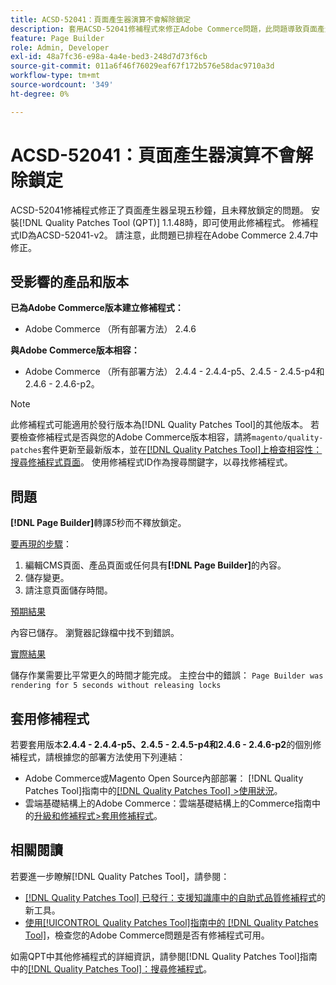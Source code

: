 ```yaml
---
title: ACSD-52041：頁面產生器演算不會解除鎖定
description: 套用ACSD-52041修補程式來修正Adobe Commerce問題，此問題導致頁面產生器呈現五秒鐘，且未釋放鎖定。
feature: Page Builder
role: Admin, Developer
exl-id: 48a7fc36-e98a-4a4e-bed3-248d7d73f6cb
source-git-commit: 011a6f46f76029eaf67f172b576e58dac9710a3d
workflow-type: tm+mt
source-wordcount: '349'
ht-degree: 0%

---
```


# ACSD-52041：頁面產生器演算不會解除鎖定

ACSD-52041修補程式修正了頁面產生器呈現五秒鐘，且未釋放鎖定的問題。 安裝[!DNL Quality Patches Tool (QPT)] 1.1.48時，即可使用此修補程式。 修補程式ID為ACSD-52041-v2。 請注意，此問題已排程在Adobe Commerce 2.4.7中修正。

## 受影響的產品和版本

**已為Adobe Commerce版本建立修補程式：**

* Adobe Commerce （所有部署方法） 2.4.6

**與Adobe Commerce版本相容：**

* Adobe Commerce （所有部署方法） 2.4.4 - 2.4.4-p5、2.4.5 - 2.4.5-p4和2.4.6 - 2.4.6-p2。



>[!NOTE]
>
>此修補程式可能適用於發行版本為[!DNL Quality Patches Tool]的其他版本。 若要檢查修補程式是否與您的Adobe Commerce版本相容，請將`magento/quality-patches`套件更新至最新版本，並在[[!DNL Quality Patches Tool]上檢查相容性：搜尋修補程式頁面](https://experienceleague.adobe.com/tools/commerce-quality-patches/index.html)。 使用修補程式ID作為搜尋關鍵字，以尋找修補程式。


## 問題

**[!DNL Page Builder]**&#x200B;轉譯&#x200B;*5*&#x200B;秒而不釋放鎖定。

<u>要再現的步驟</u>：

1. 編輯CMS頁面、產品頁面或任何具有&#x200B;**[!DNL Page Builder]**&#x200B;的內容。
1. 儲存變更。
1. 請注意頁面儲存時間。

<u>預期結果</u>

內容已儲存。 瀏覽器記錄檔中找不到錯誤。

<u>實際結果</u>

儲存作業需要比平常更久的時間才能完成。
主控台中的錯誤： ``Page Builder was rendering for 5 seconds without releasing locks``

## 套用修補程式

若要套用版本&#x200B;**2.4.4 - 2.4.4-p5、2.4.5 - 2.4.5-p4和2.4.6 - 2.4.6-p2**&#x200B;的個別修補程式，請根據您的部署方法使用下列連結：

* Adobe Commerce或Magento Open Source內部部署： [!DNL Quality Patches Tool]指南中的[[!DNL Quality Patches Tool] >使用狀況](/help/tools/quality-patches-tool/usage.md)。
* 雲端基礎結構上的Adobe Commerce：雲端基礎結構上的Commerce指南中的[升級和修補程式>套用修補程式](https://experienceleague.adobe.com/docs/commerce-cloud-service/user-guide/develop/upgrade/apply-patches.html)。

## 相關閱讀

若要進一步瞭解[!DNL Quality Patches Tool]，請參閱：

* [[!DNL Quality Patches Tool] 已發行：支援知識庫中的自助式品質修補程式](https://experienceleague.adobe.com/en/docs/commerce-operations/tools/quality-patches-tool/quality-patches-tool-to-self-serve-quality-patches)的新工具。
* [使用[!UICONTROL Quality Patches Tool]指南中的 [!DNL Quality Patches Tool]](/help/tools/quality-patches-tool/patches-available-in-qpt/check-patch-for-magento-issue-with-magento-quality-patches.md)，檢查您的Adobe Commerce問題是否有修補程式可用。


如需QPT中其他修補程式的詳細資訊，請參閱[!DNL Quality Patches Tool]指南中的[[!DNL Quality Patches Tool]：搜尋修補程式](<https://experienceleague.adobe.com/tools/commerce-quality-patches/index.html>)。
